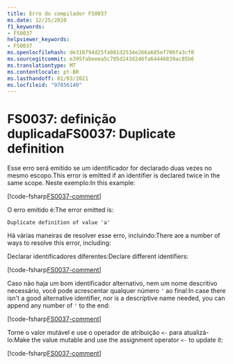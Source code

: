 ```yaml
---
title: Erro do compilador FS0037
ms.date: 12/25/2020
f1_keywords:
- FS0037
helpviewer_keywords:
- FS0037
ms.openlocfilehash: de310794d25fa081d2534e266a685ef706fa3cf0
ms.sourcegitcommit: e395fabeeea5c705d243d246fa64446839ac85b6
ms.translationtype: MT
ms.contentlocale: pt-BR
ms.lasthandoff: 01/03/2021
ms.locfileid: "97856140"
---
```

# <a name="fs0037-duplicate-definition"></a><span data-ttu-id="7a6fc-102">FS0037: definição duplicada</span><span class="sxs-lookup"><span data-stu-id="7a6fc-102">FS0037: Duplicate definition</span></span>

<span data-ttu-id="7a6fc-103">Esse erro será emitido se um identificador for declarado duas vezes no mesmo escopo.</span><span class="sxs-lookup"><span data-stu-id="7a6fc-103">This error is emitted if an identifier is declared twice in the same scope.</span></span> <span data-ttu-id="7a6fc-104">Neste exemplo:</span><span class="sxs-lookup"><span data-stu-id="7a6fc-104">In this example:</span></span>

[!code-fsharp[FS0037-comment](~/samples/snippets/fsharp/compiler-messages/fs0037.fsx#L2-L3)]

<span data-ttu-id="7a6fc-105">O erro emitido é:</span><span class="sxs-lookup"><span data-stu-id="7a6fc-105">The error emitted is:</span></span>

```text
Duplicate definition of value 'a'
```

<span data-ttu-id="7a6fc-106">Há várias maneiras de resolver esse erro, incluindo:</span><span class="sxs-lookup"><span data-stu-id="7a6fc-106">There are a number of ways to resolve this error, including:</span></span>

<span data-ttu-id="7a6fc-107">Declarar identificadores diferentes:</span><span class="sxs-lookup"><span data-stu-id="7a6fc-107">Declare different identifiers:</span></span>

[!code-fsharp[FS0037-comment](~/samples/snippets/fsharp/compiler-messages/fs0037.fsx#L6-L7)]

<span data-ttu-id="7a6fc-108">Caso não haja um bom identificador alternativo, nem um nome descritivo necessário, você pode acrescentar qualquer número `'` ao final:</span><span class="sxs-lookup"><span data-stu-id="7a6fc-108">In case there isn't a good alternative identifier, nor is a descriptive name needed, you can append any number of `'` to the end:</span></span>

[!code-fsharp[FS0037-comment](~/samples/snippets/fsharp/compiler-messages/fs0037.fsx#L10-L12)]

<span data-ttu-id="7a6fc-109">Torne o valor mutável e use o operador de atribuição `<-` para atualizá-lo:</span><span class="sxs-lookup"><span data-stu-id="7a6fc-109">Make the value mutable and use the assignment operator `<-` to update it:</span></span>

[!code-fsharp[FS0037-comment](~/samples/snippets/fsharp/compiler-messages/fs0037.fsx#L15-L16)]
